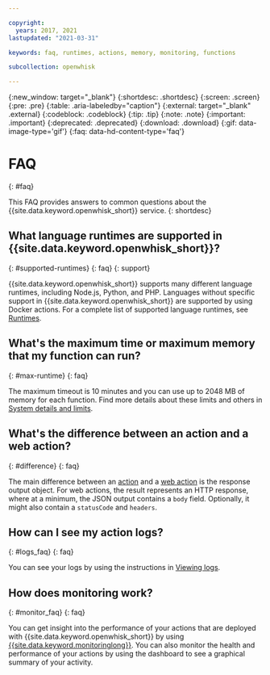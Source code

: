 ```yaml
---

copyright:
  years: 2017, 2021
lastupdated: "2021-03-31"

keywords: faq, runtimes, actions, memory, monitoring, functions

subcollection: openwhisk

---
```


{:new_window: target="_blank"}
{:shortdesc: .shortdesc}
{:screen: .screen}
{:pre: .pre}
{:table: .aria-labeledby="caption"}
{:external: target="_blank" .external}
{:codeblock: .codeblock}
{:tip: .tip}
{:note: .note}
{:important: .important}
{:deprecated: .deprecated}
{:download: .download}
{:gif: data-image-type='gif'}
{:faq: data-hd-content-type='faq'}

# FAQ
{: #faq}

This FAQ provides answers to common questions about the {{site.data.keyword.openwhisk_short}} service.
{: shortdesc}

## What language runtimes are supported in {{site.data.keyword.openwhisk_short}}?
{: #supported-runtimes}
{: faq}
{: support}

{{site.data.keyword.openwhisk_short}} supports many different language runtimes, including Node.js, Python, and PHP. Languages without specific support in {{site.data.keyword.openwhisk_short}} are supported by using Docker actions. For a complete list of supported language runtimes, see [Runtimes](/docs/openwhisk?topic=openwhisk-runtimes).


## What's the maximum time or maximum memory that my function can run?
{: #max-runtime}
{: faq}

The maximum timeout is 10 minutes and you can use up to 2048 MB of memory for each function. Find more details about these limits and others in [System details and limits](/docs/openwhisk?topic=openwhisk-limits).

## What's the difference between an action and a web action?
{: #difference}
{: faq}

The main difference between an [action](/docs/openwhisk?topic=openwhisk-actions) and a [web action](/docs/openwhisk?topic=openwhisk-actions_web) is the response output object. For web actions, the result represents an HTTP response, where at a minimum, the JSON output contains a `body` field. Optionally, it might also contain a `statusCode` and `headers`.

## How can I see my action logs?
{: #logs_faq}
{: faq}

You can see your logs by using the instructions in [Viewing logs](/docs/openwhisk?topic=openwhisk-logs).

## How does monitoring work?
{: #monitor_faq}
{: faq}

You can get insight into the performance of your actions that are deployed with {{site.data.keyword.openwhisk_short}} by using [{{site.data.keyword.monitoringlong}}](/docs/openwhisk?topic=openwhisk-monitor-functions). You can also monitor the health and performance of your actions by using the dashboard to see a graphical summary of your activity.
